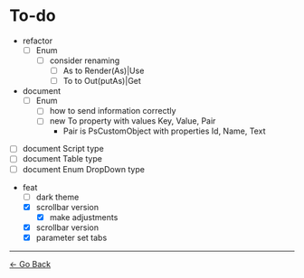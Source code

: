 # To-do

- refactor
  - [ ] Enum
    - [ ] consider renaming
      - [ ] As to Render(As)|Use
      - [ ] To to Out(putAs)|Get
- document
  - [ ] Enum
    - [ ] how to send information correctly
    - [ ] new To property with values Key, Value, Pair
      - Pair is PsCustomObject with properties Id, Name, Text
- [ ] document Script type
- [ ] document Table type
- [ ] document Enum DropDown type
- feat
  - [ ] dark theme
  - [x] scrollbar version
    - [x] make adjustments
  - [x] scrollbar version
  - [x] parameter set tabs

---
[← Go Back](../readme.md)

